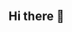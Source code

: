 ## Hi there 👋

<!--
**omidshahbazi/.github** is a ✨ _special_ ✨ repository because its `profile/README.md` (this file) appears on your GitHub profile.

Here are some ideas to get you started:

- 🔭 I’m currently getting to know the inside of complex processors like CPU
- 👯 I’m looking to collaborate on game-engine and systems
- 📧 Contact me via sh.omid.m@gmail.com
-->
